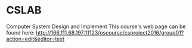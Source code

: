 # CSLAB
Computer System Design and Implement
This course's web page can be found here: http://166.111.68.197:11123/oscourse/csproject2016/group01?action=edit&editor=text
